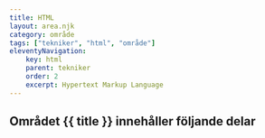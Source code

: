```yaml
---
title: HTML
layout: area.njk
category: område
tags: ["tekniker", "html", "område"]
eleventyNavigation:
    key: html
    parent: tekniker
    order: 2
    excerpt: Hypertext Markup Language
---
```

## Området {{ title }} innehåller följande delar